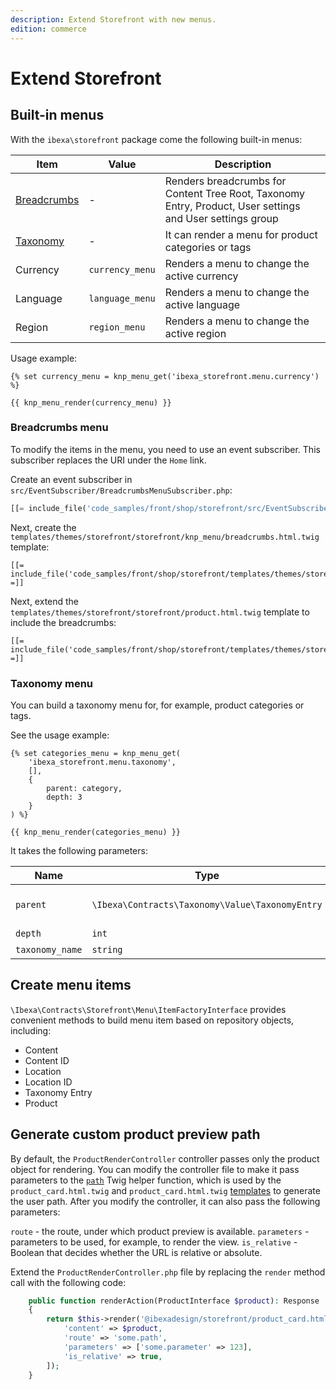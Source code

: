 ```yaml
---
description: Extend Storefront with new menus.
edition: commerce
---
```


# Extend Storefront

## Built-in menus

With the `ibexa\storefront` package come the following built-in menus:

| Item   | Value     | Description |
|------------|----------|---------|
| [Breadcrumbs](#breadcrumbs-menu)| - | Renders breadcrumbs for Content Tree Root, Taxonomy Entry, Product, User settings and User settings group | 
| [Taxonomy](#taxonomy-menu)| - | It can render a menu for product categories or tags |               
| Currency| `currency_menu` | Renders a menu to change the active currency |               
| Language| `language_menu` | Renders a menu to change the active language |
| Region  | `region_menu`  | Renders a menu to change the active region |

Usage example:

```html_twig
{% set currency_menu = knp_menu_get('ibexa_storefront.menu.currency') %}

{{ knp_menu_render(currency_menu) }}
```

### Breadcrumbs menu

To modify the items in the menu, you need to use an event subscriber.
This subscriber replaces the URI under the `Home` link.

Create an event subscriber in `src/EventSubscriber/BreadcrumbsMenuSubscriber.php`:

``` php
[[= include_file('code_samples/front/shop/storefront/src/EventSubscriber/BreadcrumbsMenuSubscriber.php') =]]
```

Next, create the `templates/themes/storefront/storefront/knp_menu/breadcrumbs.html.twig` template:

```html+twig
[[= include_file('code_samples/front/shop/storefront/templates/themes/storefront/storefront/knp_menu/breadcrumbs.html.twig') =]]
```

Next, extend the `templates/themes/storefront/storefront/product.html.twig` template to include the breadcrumbs:

```html+twig hl_lines="6-12"
[[= include_file('code_samples/front/shop/storefront/templates/themes/storefront/storefront/product.html.twig') =]]
```

### Taxonomy menu

You can build a taxonomy menu for, for example, product categories or tags.

See the usage example:

```html+twig
{% set categories_menu = knp_menu_get(
    'ibexa_storefront.menu.taxonomy', 
    [], 
    {
        parent: category,
        depth: 3
    }
) %}

{{ knp_menu_render(categories_menu) }}
```

It takes the following parameters:

| Name   | Type     | Default                                 |
|------------|----------|-----------------------------------------------|
| `parent`| `\Ibexa\Contracts\Taxonomy\Value\TaxonomyEntry` | The root entry of the specified taxonomy.                          |
| `depth` | `int` | Default: 1   |
| `taxonomy_name`  | `string`  | product_categories |

## Create menu items

`\Ibexa\Contracts\Storefront\Menu\ItemFactoryInterface` provides convenient methods to build menu item based on repository objects, including:

- Content
- Content ID
- Location
- Location ID
- Taxonomy Entry
- Product

## Generate custom product preview path

By default, the `ProductRenderController` controller passes only the product object for rendering.
You can modify the controller file to make it pass parameters to the [`path`](https://symfony.com/doc/current/reference/twig_reference.html#path) Twig helper function, which is used by the `product_card.html.twig` and `product_card.html.twig` [templates](customize_storefront_layout.md) to generate the user path.
After you modify the controller, it can also pass the following parameters:

`route` - the route, under which product preview is available.
`parameters` - parameters to be used, for example, to render the view.
`is_relative` - Boolean that decides whether the URL is relative or absolute.

Extend the `ProductRenderController.php` file by replacing the `render` method call with the following code:

``` php
    public function renderAction(ProductInterface $product): Response
    {
        return $this->render('@ibexadesign/storefront/product_card.html.twig', [
            'content' => $product,
            'route' => 'some.path',
            'parameters' => ['some.parameter' => 123],
            'is_relative' => true,
        ]);
    }
```
